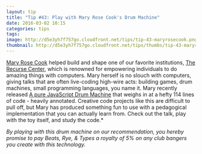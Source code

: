 ```yaml
---
layout: tip
title: "Tip #43: Play with Mary Rose Cook's Drum Machine"
date: 2016-03-02 10:15
categories: tips
tags:
image: http://d5e3yh7f757go.cloudfront.net/tips/tip-43-maryrosecook.png
thumbnail: http://d5e3yh7f757go.cloudfront.net/tips/thumbs/tip-43-maryrosecook.png
---
```

<a href="http://maryrosecook.com/">Mary Rose Cook</a> helped build and shape one of our favorite institutions, <a href="https://www.recurse.com/">The Recurse Center</a>, which is renowned for empowering individuals to do amazing things with computers. Mary herself is no slouch with computers, giving talks that are often live-coding high-wire acts: building games, drum machines, small programming languages, you name it. Mary recently released <a href="http://drum-machine.maryrosecook.com/">A pure JavaScript Drum Machine</a> that weighs in at a hefty 114 lines of code - heavily annotated. Creative code projects like this are difficult to pull off, but Mary has produced something fun to use with a pedagogical implementation that you can actually learn from. Check out the talk, play with the toy itself, and study the code.*

*By playing with this drum machine on our recommendation, you hereby promise to pay Beats, Rye, & Types a royalty of 5% on any club bangers you create with this technology.*
